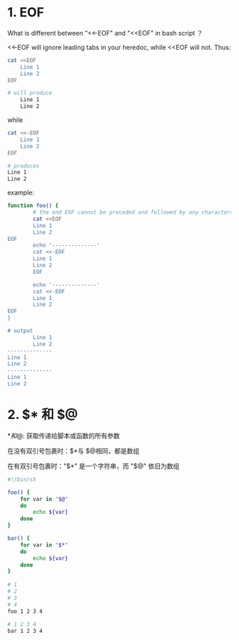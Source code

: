# 1. EOF

What is different between "<<-EOF" and "<<EOF" in bash script ？

<<-EOF will ignore leading tabs in your heredoc, while <<EOF will not. Thus:

```bash
cat <<EOF
    Line 1
    Line 2
EOF

# will produce
    Line 1 
    Line 2
```

while

```bash
cat <<-EOF
    Line 1
    Line 2
EOF

# produces
Line 1 
Line 2
```

example:

```bash
function foo() { 
        # the end EOF cannot be preceded and followed by any characters 
        cat <<EOF 
        Line 1 
        Line 2 
EOF 
        echo '--------------' 
        cat <<-EOF 
        Line 1 
        Line 2 
        EOF

        echo '--------------' 
        cat <<-EOF 
        Line 1 
        Line 2 
EOF 
}

# output
        Line 1 
        Line 2 
-------------- 
Line 1 
Line 2 
-------------- 
Line 1 
Line 2
```



# 2. $* 和 $@

$*和$@: 获取传递给脚本或函数的所有参数

在没有双引号包裹时：$*与 $@相同，都是数组

在有双引号包裹时："$*" 是一个字符串，而 "$@" 依旧为数组

```bash
#!/bin/sh

foo() {
    for var in "$@"
    do
        echo ${var}
    done
}

bar() {
    for var in "$*"
    do
        echo ${var}
    done
}
 
# 1 
# 2 
# 3 
# 4 
foo 1 2 3 4
 
# 1 2 3 4
bar 1 2 3 4
```



# 

